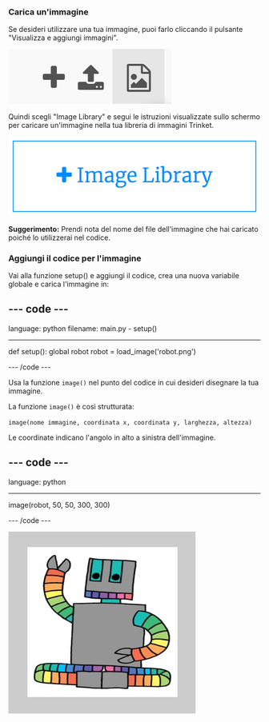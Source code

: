 ### Carica un'immagine

Se desideri utilizzare una tua immagine, puoi farlo cliccando il pulsante "Visualizza e aggiungi immagini".

![Un segno più, un simbolo di caricamento e un simbolo di immagine. Il simbolo dell'immagine è evidenziato.](images/trinket_image.png)

Quindi scegli "Image Library" e segui le istruzioni visualizzate sullo schermo per caricare un'immagine nella tua libreria di immagini Trinket.

![Un pulsante con un segno più e la scritta "Image Library".](images/trinket_image_library.png)

**Suggerimento:** Prendi nota del nome del file dell'immagine che hai caricato poiché lo utilizzerai nel codice.

### Aggiungi il codice per l'immagine

Vai alla funzione setup() e aggiungi il codice, crea una nuova variabile globale e carica l'immagine in:

--- code ---
---
language: python
filename: main.py - setup()

---

def setup():
  global robot
  robot = load_image('robot.png')

--- /code ---

Usa la funzione `image()` nel punto del codice in cui desideri disegnare la tua immagine.

La funzione `image()` è così strutturata:

`image(nome immagine, coordinata x, coordinata y, larghezza, altezza)`

Le coordinate indicano l'angolo in alto a sinistra dell'immagine.

--- code ---
---
language: python

---

  image(robot, 50, 50, 300, 300)

--- /code ---

![L'area del codice e l'area di output con l'immagine del robot mostrata.](images/inserted-robot.png)
